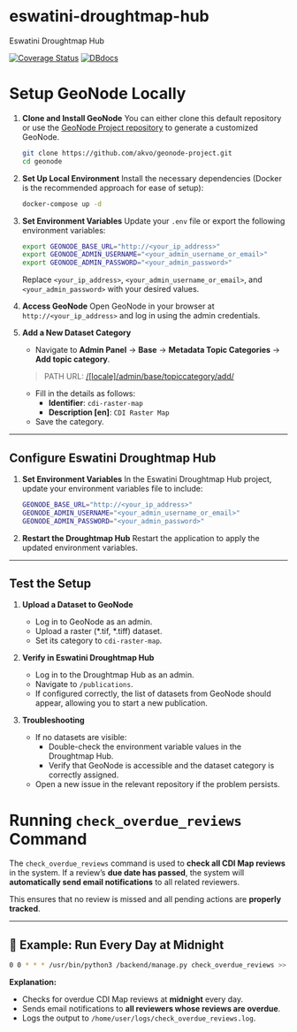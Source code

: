 # eswatini-droughtmap-hub

Eswatini Droughtmap Hub

[![Coverage Status](https://coveralls.io/repos/github/akvo/eswatini-droughtmap-hub/badge.svg?branch=main)](https://coveralls.io/github/akvo/eswatini-droughtmap-hub?branch=main) [![DBdocs](https://img.shields.io/website?url=http%3A%2F%2Fdbdocs.io%2Fakvo%2Feswatini-droughtmap-hub&style=flat&logo=docsdotrs&logoColor=%23fff&label=dbdocs&labelColor=%230246cc&color=%235e5e5e&link=http%3A%2F%2Fdbdocs.io%2Fakvo%2Feswatini-droughtmap-hub)](https://dbdocs.io/akvo/eswatini-droughtmap-hub)

# **Setup GeoNode Locally**

1. **Clone and Install GeoNode**
   You can either clone this default repository or use the [GeoNode Project repository](https://github.com/GeoNode/geonode-project) to generate a customized GeoNode.

   ```bash
   git clone https://github.com/akvo/geonode-project.git
   cd geonode
   ```

2. **Set Up Local Environment**
   Install the necessary dependencies (Docker is the recommended approach for ease of setup):

   ```bash
   docker-compose up -d
   ```

3. **Set Environment Variables**
   Update your `.env` file or export the following environment variables:

   ```bash
   export GEONODE_BASE_URL="http://<your_ip_address>"
   export GEONODE_ADMIN_USERNAME="<your_admin_username_or_email>"
   export GEONODE_ADMIN_PASSWORD="<your_admin_password>"
   ```

   Replace `<your_ip_address>`, `<your_admin_username_or_email>`, and `<your_admin_password>` with your desired values.

4. **Access GeoNode**
   Open GeoNode in your browser at `http://<your_ip_address>` and log in using the admin credentials.

5. **Add a New Dataset Category**
   - Navigate to **Admin Panel** → **Base** → **Metadata Topic Categories** → **Add topic category**.
    > PATH URL: [/[locale]/admin/base/topiccategory/add/](/admin/base/topiccategory/add/)
   - Fill in the details as follows:
     - **Identifier**: `cdi-raster-map`
     - **Description [en]**: `CDI Raster Map`
   - Save the category.

---

## **Configure Eswatini Droughtmap Hub**

1. **Set Environment Variables**
   In the Eswatini Droughtmap Hub project, update your environment variables file to include:

   ```bash
   GEONODE_BASE_URL="http://<your_ip_address>"
   GEONODE_ADMIN_USERNAME="<your_admin_username_or_email>"
   GEONODE_ADMIN_PASSWORD="<your_admin_password>"
   ```

2. **Restart the Droughtmap Hub**
   Restart the application to apply the updated environment variables.

---

## **Test the Setup**

1. **Upload a Dataset to GeoNode**

   - Log in to GeoNode as an admin.
   - Upload a raster (*.tif, *.tiff) dataset.
   - Set its category to `cdi-raster-map`.

2. **Verify in Eswatini Droughtmap Hub**

   - Log in to the Droughtmap Hub as an admin.
   - Navigate to `/publications`.
   - If configured correctly, the list of datasets from GeoNode should appear, allowing you to start a new publication.

3. **Troubleshooting**
   - If no datasets are visible:
     - Double-check the environment variable values in the Droughtmap Hub.
     - Verify that GeoNode is accessible and the dataset category is correctly assigned.
   - Open a new issue in the relevant repository if the problem persists.

# **Running `check_overdue_reviews` Command**
The `check_overdue_reviews` command is used to **check all CDI Map reviews** in the system. If a review’s **due date has passed**, the system will **automatically send email notifications** to all related reviewers.

This ensures that no review is missed and all pending actions are **properly tracked**.

---

## **🔹 Example: Run Every Day at Midnight**
```bash
0 0 * * * /usr/bin/python3 /backend/manage.py check_overdue_reviews >> /home/user/logs/check_overdue_reviews.log 2>&1
```
**Explanation:**
- Checks for overdue CDI Map reviews at **midnight** every day.
- Sends email notifications to **all reviewers whose reviews are overdue**.
- Logs the output to `/home/user/logs/check_overdue_reviews.log`.